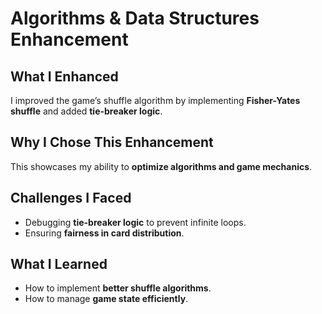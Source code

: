 # Algorithms & Data Structures Enhancement

## What I Enhanced
I improved the game’s shuffle algorithm by implementing **Fisher-Yates shuffle** and added **tie-breaker logic**.

## Why I Chose This Enhancement
This showcases my ability to **optimize algorithms and game mechanics**.

## Challenges I Faced
- Debugging **tie-breaker logic** to prevent infinite loops.
- Ensuring **fairness in card distribution**.

## What I Learned
- How to implement **better shuffle algorithms**.
- How to manage **game state efficiently**.
